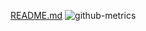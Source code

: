 [README.md](https://github.com/Yousefanwer1/Yousefanwer1/files/10992019/README.md)
![github-metrics](https://user-images.githubusercontent.com/101040488/225652191-bc18c34a-e856-4d39-8e00-103dabe7a1e4.svg)
